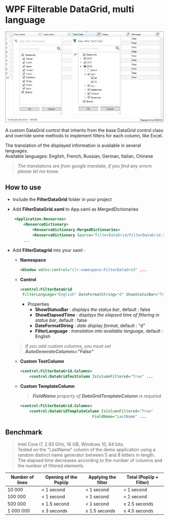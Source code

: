 <!--
Edited
https://dillinger.io/
-->

# WPF Filterable DataGrid, multi language
![datagrid image demo](FilterDataGrid.png)


A custom DataGrid control that inherits from the base DataGrid control class and override some methods to implement filters for each column, like Excel.  

The translation of the displayed information is available in several languages.  
Available languages: English, French, Russian, German, Italian, Chinese  

 > *The translations are from google translate, if you find any errors please let me know.*


## How to use
 - Include the **FilterDataGrid** folder in your project   

 - Add **FilterDataGrid.xaml** to App.xaml as MergedDictionaries   
```xml
    <Application.Resources>
        <ResourceDictionary>
            <ResourceDictionary.MergedDictionaries>
	    	<ResourceDictionary Source="FilterDataGrid/FilterDataGrid.xaml" />
		...
```  
   
 - Add **FilterDatagrid** into your xaml :   
 
      - **Namespace**  
		```xml 
		<Window xmlns:control="clr-namespace:FilterDataGrid" ...
		```
	  - **Control**   
		```xml 
		<control:FilterDataGrid 
		 FilterLanguage="English" DateFormatString="d" ShowStatusBar="True" ShowElapsedTime="False" ...
		```   
		- Properties
		  - **ShowStatusBar** : *displays the status bar*, default : false
		  - **ShowElapsedTime** : *displays the elapsed time of filtering in status bar*, default : false
		  - **DateFormatString** : *date display format*, default : "d"
		  - **FilterLanguage** : *translation into available language*, default : English   

		>  

 	> *If you add custom columns, you must set **AutoGenerateColumns="False"*** 
		
	  - **Custom TextColumn**   
		```xml
		<control:FilterDataGrid.Columns>   
		    <control:DataGridTextColumn IsColumnFiltered="True" ...
		```
	  - **Custom TemplateColumn**  
	    > ***FieldName** property of **DataGridTemplateColumn** is required*   
	    
		```xml
		<control:FilterDataGrid.Columns>   
		    <control:DataGridTemplateColumn IsColumnFiltered="True"
			                            FieldName="LastName" ...
		```

## Benchmark ##

> Intel Core i7, 2.93 GHz, 16 GB, Windows 10, 64 bits.  
> Tested on the "LastName" column of the demo application using a random distinct name generator between 5 and 8 letters in length.  
> The elapsed time decreases according to the number of columns and the number of filtered elements.


Number of lines | Opening of the PopUp | Applying the filter | Total (PopUp + Filter)
 --- | --- | --- | ---
10 000 | < 1 second | < 1 second | < 1 second 
100 000 | < 1 second | < 1 second | < 1 second 
500 000 | ± 1.5 second | < 1 second	| ± 2.5 seconds 
1 000 000 | ± 3 seconds	| ± 1.5 seconds	| ± 4.5 seconds 

